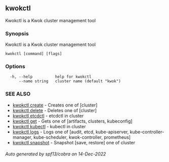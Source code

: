 ## kwokctl

Kwokctl is a Kwok cluster management tool

### Synopsis

Kwokctl is a Kwok cluster management tool

```
kwokctl [command] [flags]
```

### Options

```
  -h, --help          help for kwokctl
      --name string   cluster name (default "kwok")
```

### SEE ALSO

* [kwokctl create](kwokctl_create.md)	 - Creates one of [cluster]
* [kwokctl delete](kwokctl_delete.md)	 - Deletes one of [cluster]
* [kwokctl etcdctl](kwokctl_etcdctl.md)	 - etcdctl in cluster
* [kwokctl get](kwokctl_get.md)	 - Gets one of [artifacts, clusters, kubeconfig]
* [kwokctl kubectl](kwokctl_kubectl.md)	 - kubectl in cluster
* [kwokctl logs](kwokctl_logs.md)	 - Logs one of [audit, etcd, kube-apiserver, kube-controller-manager, kube-scheduler, kwok-controller, prometheus]
* [kwokctl snapshot](kwokctl_snapshot.md)	 - Snapshot [save, restore] one of cluster

###### Auto generated by spf13/cobra on 14-Dec-2022
